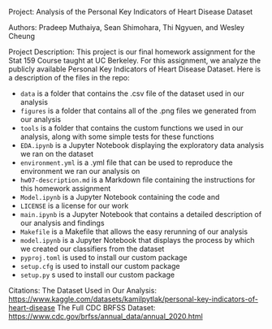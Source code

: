 Project: Analysis of the Personal Key Indicators of Heart Disease Dataset

Authors: Pradeep Muthaiya, Sean Shimohara, Thi Ngyuen, and Wesley Cheung 

Project Description: This project is our final homework assignment for the Stat 159 Course taught at UC Berkeley. For this assignment, we analyze the publicly available Personal Key Indicators of Heart Disease Dataset. Here is a description of the files in the repo:
- `data` is a folder that contains the .csv file of the dataset used in our analysis
- `figures` is a folder that contains all of the .png files we generated from our analysis
- `tools` is a folder that contains the custom functions we used in our analysis, along with some simple tests for these functions
- `EDA.ipynb` is a Jupyter Notebook displaying the exploratory data analysis we ran on the dataset
- `environment.yml` is a .yml file that can be used to reproduce the environment we ran our analysis on
- `hw07-description.md` is a Markdown file containing the instructions for this homework assignment
- `Model.ipynb` is a Jupyter Notebook containing the code and 
- `LICENSE` is a license for our work
- `main.ipynb` is a Jupyter Notebook that contains a detailed description of our analysis and findings
- `Makefile` is a Makefile that allows the easy rerunning of our analysis
- `model.ipynb` is a Jupyter Notebook that displays the process by which we created our classifiers from the dataset
- `pyproj.toml` is used to install our custom package
- `setup.cfg` is used to install our custom package
- `setup.py` s used to install our custom package

Citations:
The Dataset Used in Our Analysis: https://www.kaggle.com/datasets/kamilpytlak/personal-key-indicators-of-heart-disease
The Full CDC BRFSS Dataset: https://www.cdc.gov/brfss/annual_data/annual_2020.html